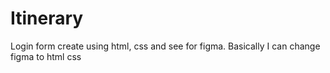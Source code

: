 # Itinerary
Login form create using html, css and see for figma. Basically I can change figma to html css
